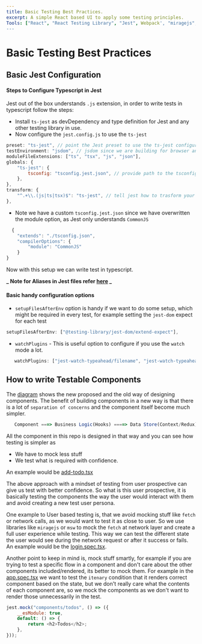 ```yaml
---
title: Basic Testing Best Practices.
excerpt: A simple React based UI to apply some testing principles.
Tools: ["React", "React Testing Library", "Jest", Webpack', "miragejs", "@chakra-ui/react"]
---
```


# Basic Testing Best Practices

## Basic Jest Configuration

#### Steps to Configure Typescript in Jest

Jest out of the box understands `.js` extension, in order to write tests in typescript follow the steps:

-   Install `ts-jest` as devDependency and type definition for Jest and any other testing library in use.
-   Now configure the `jest.config.js` to use the `ts-jest`

```js
preset: "ts-jest", // point the Jest preset to use the ts-jest configuration
testEnvironment: "jsdom", // jsdom since we are building for browser and shoudl test with dom like environment
moduleFileExtensions: ["ts", "tsx", "js", "json"],
globals: {
    "ts-jest": {
        tsconfig: "tsconfig.jest.json", // provide path to the tsconfig if its different than 'tsconfig.json'
    },
},
transform: {
    "^.+\\.(js|ts|tsx)$": "ts-jest", // tell jest how to trasform your files
},
```

-   Note we have a custom `tsconfig.jest.json` since we have overwritten the module option, as Jest only understands `CommonJS`

```js
  {
    "extends": "./tsconfig.json",
    "compilerOptions": {
        "module": "CommonJS"
    }
}
```

Now with this setup we can write test in typescript.

**_ Note for Aliases in Jest files refer [here](https://github.com/chetan25/learning-and-findings/blob/main/WEBPACK.md#alias-with-webpack-and-typescript) _**

#### Basic handy configuration options

-   `setupFilesAfterEnv` option is handy if we want to do some setup, which might be required in every test, for example setting the `jest-dom` expect for each test

```js
setupFilesAfterEnv: ["@testing-library/jest-dom/extend-expect"],
```

-   `watchPlugins` - This is useful option to configure if you use the `watch` mode a lot.

```js
   watchPlugins: ["jest-watch-typeahead/filename", "jest-watch-typeahead/testname"],
```

## How to write Testable Components

The [diagram](/component..png) shows the new proposed and the old way of designing components. The benefit of building components in a new way is that there is a lot of `separation of concerns` and the component itself become much simpler.

```js
   Component ===> Business Logic(Hooks) ====> Data Store(Context/Redux)
```

All the component in this repo is designed in that way and you can see how testing is simpler as

-   We have to mock less stuff
-   We test what is required with confidence.

An example would be [add-todo.tsx](src/components/add-todo.tsx)

The above approach with a mindset of testing from user prospective can give us test with better confidence. So what is this user prospective, it is basically testing the components the way the user would interact with them and avoid creating a new test user persona.

One example to User based testing is, that we avoid mocking stuff like `fetch` or network calls, as we would want to test it as close to user. So we use libraries like `miragejs` or `msw` to mock the `fetch` at network layer and create a full user experience while testing. This way we can test the different state the user would see during the network request or after it success or fails.
An example would be the [login.spec.tsx](test/login.spec.tsx).

Another point to keep in mind is, mock stuff smartly, for example if you are trying to test a specific flow in a component and don't care about the other components included/rendered, its better to mock them. For example in the [app.spec.tsx](test/app.spec.tsx) we want to test the `itenary` condition that it renders correct component based on the state, but we don't really care what the contents of each component are, so we mock the components as we don't want to render those unnecessarily in the test.

```js
jest.mock("components/todos", () => ({
    __esModule: true,
    default: () => {
        return <h2>Todos</h2>;
    },
}));
```
